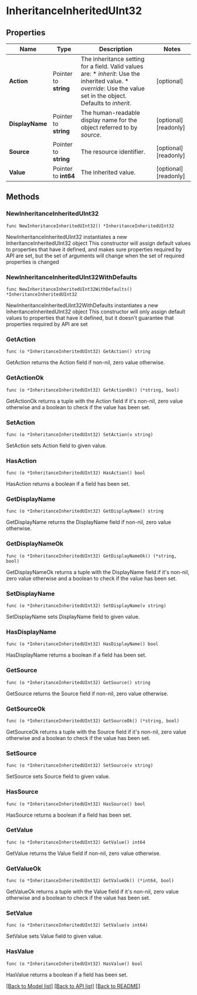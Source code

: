 # InheritanceInheritedUInt32

## Properties

Name | Type | Description | Notes
------------ | ------------- | ------------- | -------------
**Action** | Pointer to **string** | The inheritance setting for a field.  Valid values are: * _inherit_: Use the inherited value. * _override_: Use the value set in the object.  Defaults to _inherit_. | [optional] 
**DisplayName** | Pointer to **string** | The human-readable display name for the object referred to by _source_. | [optional] [readonly] 
**Source** | Pointer to **string** | The resource identifier. | [optional] [readonly] 
**Value** | Pointer to **int64** | The inherited value. | [optional] [readonly] 

## Methods

### NewInheritanceInheritedUInt32

`func NewInheritanceInheritedUInt32() *InheritanceInheritedUInt32`

NewInheritanceInheritedUInt32 instantiates a new InheritanceInheritedUInt32 object
This constructor will assign default values to properties that have it defined,
and makes sure properties required by API are set, but the set of arguments
will change when the set of required properties is changed

### NewInheritanceInheritedUInt32WithDefaults

`func NewInheritanceInheritedUInt32WithDefaults() *InheritanceInheritedUInt32`

NewInheritanceInheritedUInt32WithDefaults instantiates a new InheritanceInheritedUInt32 object
This constructor will only assign default values to properties that have it defined,
but it doesn't guarantee that properties required by API are set

### GetAction

`func (o *InheritanceInheritedUInt32) GetAction() string`

GetAction returns the Action field if non-nil, zero value otherwise.

### GetActionOk

`func (o *InheritanceInheritedUInt32) GetActionOk() (*string, bool)`

GetActionOk returns a tuple with the Action field if it's non-nil, zero value otherwise
and a boolean to check if the value has been set.

### SetAction

`func (o *InheritanceInheritedUInt32) SetAction(v string)`

SetAction sets Action field to given value.

### HasAction

`func (o *InheritanceInheritedUInt32) HasAction() bool`

HasAction returns a boolean if a field has been set.

### GetDisplayName

`func (o *InheritanceInheritedUInt32) GetDisplayName() string`

GetDisplayName returns the DisplayName field if non-nil, zero value otherwise.

### GetDisplayNameOk

`func (o *InheritanceInheritedUInt32) GetDisplayNameOk() (*string, bool)`

GetDisplayNameOk returns a tuple with the DisplayName field if it's non-nil, zero value otherwise
and a boolean to check if the value has been set.

### SetDisplayName

`func (o *InheritanceInheritedUInt32) SetDisplayName(v string)`

SetDisplayName sets DisplayName field to given value.

### HasDisplayName

`func (o *InheritanceInheritedUInt32) HasDisplayName() bool`

HasDisplayName returns a boolean if a field has been set.

### GetSource

`func (o *InheritanceInheritedUInt32) GetSource() string`

GetSource returns the Source field if non-nil, zero value otherwise.

### GetSourceOk

`func (o *InheritanceInheritedUInt32) GetSourceOk() (*string, bool)`

GetSourceOk returns a tuple with the Source field if it's non-nil, zero value otherwise
and a boolean to check if the value has been set.

### SetSource

`func (o *InheritanceInheritedUInt32) SetSource(v string)`

SetSource sets Source field to given value.

### HasSource

`func (o *InheritanceInheritedUInt32) HasSource() bool`

HasSource returns a boolean if a field has been set.

### GetValue

`func (o *InheritanceInheritedUInt32) GetValue() int64`

GetValue returns the Value field if non-nil, zero value otherwise.

### GetValueOk

`func (o *InheritanceInheritedUInt32) GetValueOk() (*int64, bool)`

GetValueOk returns a tuple with the Value field if it's non-nil, zero value otherwise
and a boolean to check if the value has been set.

### SetValue

`func (o *InheritanceInheritedUInt32) SetValue(v int64)`

SetValue sets Value field to given value.

### HasValue

`func (o *InheritanceInheritedUInt32) HasValue() bool`

HasValue returns a boolean if a field has been set.


[[Back to Model list]](../README.md#documentation-for-models) [[Back to API list]](../README.md#documentation-for-api-endpoints) [[Back to README]](../README.md)


